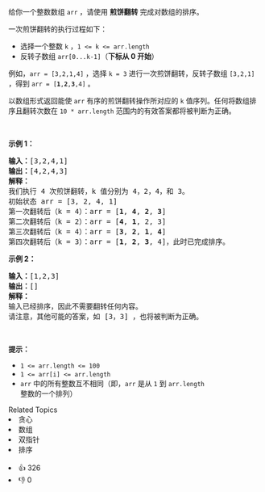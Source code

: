 <p>给你一个整数数组 <code>arr</code> ，请使用 <strong>煎饼翻转</strong><em> </em>完成对数组的排序。</p>

<p>一次煎饼翻转的执行过程如下：</p>

<ul> 
 <li>选择一个整数 <code>k</code> ，<code>1 &lt;= k &lt;= arr.length</code></li> 
 <li>反转子数组 <code>arr[0...k-1]</code>（<strong>下标从 0 开始</strong>）</li> 
</ul>

<p>例如，<code>arr = [3,2,1,4]</code> ，选择 <code>k = 3</code> 进行一次煎饼翻转，反转子数组 <code>[3,2,1]</code> ，得到 <code>arr = [<strong>1</strong>,<strong>2</strong>,<strong>3</strong>,4]</code> 。</p>

<p>以数组形式返回能使 <code>arr</code> 有序的煎饼翻转操作所对应的 <code>k</code> 值序列。任何将数组排序且翻转次数在&nbsp;<code>10 * arr.length</code> 范围内的有效答案都将被判断为正确。</p>

<p>&nbsp;</p>

<p><strong>示例 1：</strong></p>

<pre>
<strong>输入：</strong>[3,2,4,1]
<strong>输出：</strong>[4,2,4,3]
<strong>解释：</strong>
我们执行 4 次煎饼翻转，k 值分别为 4，2，4，和 3。
初始状态 arr = [3, 2, 4, 1]
第一次翻转后（k = 4）：arr = [<strong>1</strong>, <strong>4</strong>, <strong>2</strong>, <strong>3</strong>]
第二次翻转后（k = 2）：arr = [<strong>4</strong>, <strong>1</strong>, 2, 3]
第三次翻转后（k = 4）：arr = [<strong>3</strong>, <strong>2</strong>, <strong>1</strong>, <strong>4</strong>]
第四次翻转后（k = 3）：arr = [<strong>1</strong>, <strong>2</strong>, <strong>3</strong>, 4]，此时已完成排序。 
</pre>

<p><strong>示例 2：</strong></p>

<pre>
<strong>输入：</strong>[1,2,3]
<strong>输出：</strong>[]
<strong>解释：
</strong>输入已经排序，因此不需要翻转任何内容。
请注意，其他可能的答案，如 [3，3] ，也将被判断为正确。
</pre>

<p>&nbsp;</p>

<p><strong>提示：</strong></p>

<ul> 
 <li><code>1 &lt;= arr.length &lt;= 100</code></li> 
 <li><code>1 &lt;= arr[i] &lt;= arr.length</code></li> 
 <li><code>arr</code> 中的所有整数互不相同（即，<code>arr</code> 是从 <code>1</code> 到 <code>arr.length</code> 整数的一个排列）</li> 
</ul>

<div><div>Related Topics</div><div><li>贪心</li><li>数组</li><li>双指针</li><li>排序</li></div></div><br><div><li>👍 326</li><li>👎 0</li></div>